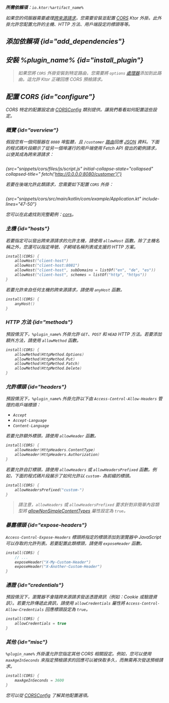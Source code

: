 [//]: # (title: CORS)

<show-structure for="chapter" depth="2"/>
<primary-label ref="server-plugin"/>

<var name="artifact_name" value="ktor-server-cors"/>
<var name="package_name" value="io.ktor.server.plugins.cors"/>
<var name="plugin_name" value="CORS"/>

<tldr>
<p>
<b>所需依賴項</b>：<code>io.ktor:%artifact_name%</code>
</p>
<var name="example_name" value="cors"/>
<include from="lib.topic" element-id="download_example"/>
<include from="lib.topic" element-id="native_server_supported"/>
</tldr>

如果您的伺服器需要處理[跨來源請求](https://developer.mozilla.org/en-US/docs/Web/HTTP/CORS)，您需要安裝並配置 [CORS](https://api.ktor.io/ktor-server/ktor-server-plugins/ktor-server-cors/io.ktor.server.plugins.cors.routing/-c-o-r-s.html) Ktor 外掛。此外掛允許您配置允許的主機、HTTP 方法、用戶端設定的標頭等等。

## 添加依賴項 {id="add_dependencies"}

<include from="lib.topic" element-id="add_ktor_artifact_intro"/>
<include from="lib.topic" element-id="add_ktor_artifact"/>

## 安裝 %plugin_name% {id="install_plugin"}

<include from="lib.topic" element-id="install_plugin"/>
<include from="lib.topic" element-id="install_plugin_route"/>

> 如果您將 `CORS` 外掛安裝到特定路由，您需要將 `options` [處理器](server-routing.md#define_route)添加到此路由。這允許 Ktor 正確回應 CORS 預檢請求。

## 配置 CORS {id="configure"}

CORS 特定的配置設定由 [CORSConfig](https://api.ktor.io/ktor-server/ktor-server-plugins/ktor-server-cors/io.ktor.server.plugins.cors/-c-o-r-s-config/index.html) 類別提供。讓我們看看如何配置這些設定。

### 概覽 {id="overview"}

假設您有一個伺服器在 `8080` 埠監聽，且 `/customer` [路由](server-routing.md)回應 [JSON](server-serialization.md#send_data) 資料。下面的程式碼片段顯示了從另一個埠運行的用戶端使用 Fetch API 發出的範例請求，以使其成為跨來源請求：

```javascript
```

{src="snippets/cors/files/js/script.js" initial-collapse-state="collapsed" collapsed-title="
fetch('http://0.0.0.0:8080/customer')"}

若要在後端允許此類請求，您需要如下配置 `CORS` 外掛：

```kotlin
```

{src="snippets/cors/src/main/kotlin/com/example/Application.kt" include-lines="47-50"}

您可以在此處找到完整範例：[cors](https://github.com/ktorio/ktor-documentation/tree/%ktor_version%/codeSnippets/snippets/cors)。

### 主機 {id="hosts"}

若要指定可以發出跨來源請求的允許主機，請使用 `allowHost` 函數。除了主機名稱之外，您還可以指定埠號、子網域名稱列表或支援的 HTTP 方案。

```kotlin
install(CORS) {
    allowHost("client-host")
    allowHost("client-host:8081")
    allowHost("client-host", subDomains = listOf("en", "de", "es"))
    allowHost("client-host", schemes = listOf("http", "https"))
}
```

若要允許來自任何主機的跨來源請求，請使用 `anyHost` 函數。

```kotlin
install(CORS) {
    anyHost()
}
```

### HTTP 方法 {id="methods"}

預設情況下，`%plugin_name%` 外掛允許 `GET`、`POST` 和 `HEAD` HTTP 方法。若要添加額外方法，請使用 `allowMethod` 函數。

```kotlin
install(CORS) {
    allowMethod(HttpMethod.Options)
    allowMethod(HttpMethod.Put)
    allowMethod(HttpMethod.Patch)
    allowMethod(HttpMethod.Delete)
}
```

### 允許標頭 {id="headers"}

預設情況下，`%plugin_name%` 外掛允許以下由 `Access-Control-Allow-Headers` 管理的用戶端標頭：

* `Accept`
* `Accept-Language`
* `Content-Language`

若要允許額外標頭，請使用 `allowHeader` 函數。

```kotlin
install(CORS) {
    allowHeader(HttpHeaders.ContentType)
    allowHeader(HttpHeaders.Authorization)
}
```

若要允許自訂標頭，請使用 `allowHeaders` 或 `allowHeadersPrefixed` 函數。例如，下面的程式碼片段展示了如何允許以 `custom-` 為前綴的標頭。

```kotlin
install(CORS) {
    allowHeadersPrefixed("custom-")
}
```

> 請注意，`allowHeaders` 或 `allowHeadersPrefixed` 要求針對非簡單內容類型將 [allowNonSimpleContentTypes](https://api.ktor.io/ktor-server/ktor-server-plugins/ktor-server-cors/io.ktor.server.plugins.cors/-c-o-r-s-config/allow-non-simple-content-types.html) 屬性設定為 `true`。

### 暴露標頭 {id="expose-headers"}

`Access-Control-Expose-Headers` 標頭將指定的標頭添加到瀏覽器中 JavaScript 可以存取的允許列表。若要配置此類標頭，請使用 `exposeHeader` 函數。

```kotlin
install(CORS) {
    // ...
    exposeHeader("X-My-Custom-Header")
    exposeHeader("X-Another-Custom-Header")
}
```

### 憑證 {id="credentials"}

預設情況下，瀏覽器不會隨跨來源請求發送憑證資訊（例如：Cookie 或驗證資訊）。若要允許傳遞此資訊，請使用 `allowCredentials` 屬性將 `Access-Control-Allow-Credentials` 回應標頭設定為 `true`。

```kotlin
install(CORS) {
    allowCredentials = true
}
```

### 其他 {id="misc"}

`%plugin_name%` 外掛還允許您指定其他 CORS 相關設定。例如，您可以使用 `maxAgeInSeconds` 來指定預檢請求的回應可以被快取多久，而無需再次發送預檢請求。

```kotlin
install(CORS) {
    maxAgeInSeconds = 3600
}
```

您可以從 [CORSConfig](https://api.ktor.io/ktor-server/ktor-server-plugins/ktor-server-cors/io.ktor.server.plugins.cors/-c-o-r-s-config/index.html) 了解其他配置選項。